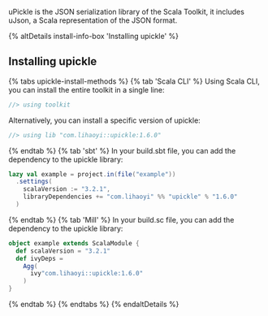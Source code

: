 uPickle is the JSON serialization library of the Scala Toolkit, it includes uJson, a Scala representation of the JSON format.

{% altDetails install-info-box 'Installing upickle' %}

## Installing upickle

{% tabs upickle-install-methods %}
{% tab 'Scala CLI' %}
Using Scala CLI, you can install the entire toolkit in a single line:
```scala
//> using toolkit
```

Alternatively, you can install a specific version of upickle:
```scala
//> using lib "com.lihaoyi::upickle:1.6.0"
```
{% endtab %}
{% tab 'sbt' %}
In your build.sbt file, you can add the dependency to the upickle library:
```scala
lazy val example = project.in(file("example"))
  .settings(
    scalaVersion := "3.2.1",
    libraryDependencies += "com.lihaoyi" %% "upickle" % "1.6.0"
  )
```
{% endtab %}
{% tab 'Mill' %}
In your build.sc file, you can add the dependency to the upickle library:
```scala
object example extends ScalaModule {
  def scalaVersion = "3.2.1"
  def ivyDeps =
    Agg(
      ivy"com.lihaoyi::upickle:1.6.0"
    )
}
```
{% endtab %}
{% endtabs %}
{% endaltDetails %}
